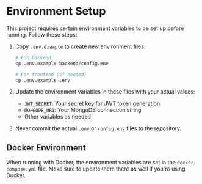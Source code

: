 # Environment Setup

This project requires certain environment variables to be set up before running. Follow these steps:

1. Copy `.env.example` to create new environment files:
   ```bash
   # For backend
   cp .env.example backend/config.env
   
   # For frontend (if needed)
   cp .env.example .env
   ```

2. Update the environment variables in these files with your actual values:
   - `JWT_SECRET`: Your secret key for JWT token generation
   - `MONGODB_URI`: Your MongoDB connection string
   - Other variables as needed

3. Never commit the actual `.env` or `config.env` files to the repository.

## Docker Environment

When running with Docker, the environment variables are set in the `docker-compose.yml` file. Make sure to update them there as well if you're using Docker.
